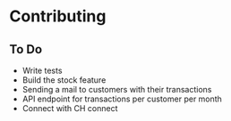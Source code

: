 # Contributing

## To Do
- Write tests
- Build the stock feature
- Sending a mail to customers with their transactions
- API endpoint for transactions per customer per month
- Connect with CH connect
